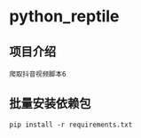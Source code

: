 # python_reptile

## 项目介绍

```
爬取抖音视频脚本6
``` 

## 批量安装依赖包
```commandline
pip install -r requirements.txt
```